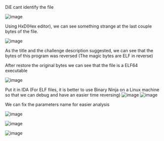 DiE cant identify the file

![image](https://github.com/neziRzz/CTF_Writeups/assets/126742756/2ac8d99b-d68a-4d53-aa7e-10368fe32050)

Using HxD(Hex editor), we can see something strange at the last couple bytes of the file.

![image](https://github.com/neziRzz/CTF_Writeups/assets/126742756/766aa259-72ff-4417-abd9-5b7842a1416c)

As the title and the challenge description suggested, we can see that the bytes of this program was reversed (The magic bytes are ELF in reverse)

After restore the original bytes we can see that the file is a ELF64 executable

![image](https://github.com/neziRzz/CTF_Writeups/assets/126742756/f2226c0f-1113-4a2e-b463-5378d8d19e87)

Put it in IDA (For ELF files, it is better to use Binary Ninja on a Linux machine so that we can debug and have an easier time reversing)
![image](https://github.com/neziRzz/CTF_Writeups/assets/126742756/5ed61752-f681-440b-9467-6ae7447e582f)
![image](https://github.com/neziRzz/CTF_Writeups/assets/126742756/13f6359d-3948-4e59-8b78-13e9ce7a3a0d)

We can fix the parameters name for easier analysis

![image](https://github.com/neziRzz/CTF_Writeups/assets/126742756/1df22f94-a1c9-4bed-b38b-ad88bb52c21c)

![image](https://github.com/neziRzz/CTF_Writeups/assets/126742756/3dcff335-af86-4958-b8d1-4c538b421941)

![image](https://github.com/neziRzz/CTF_Writeups/assets/126742756/4b9668bf-b2e8-401e-a6c2-a134ec4aa4d6)










